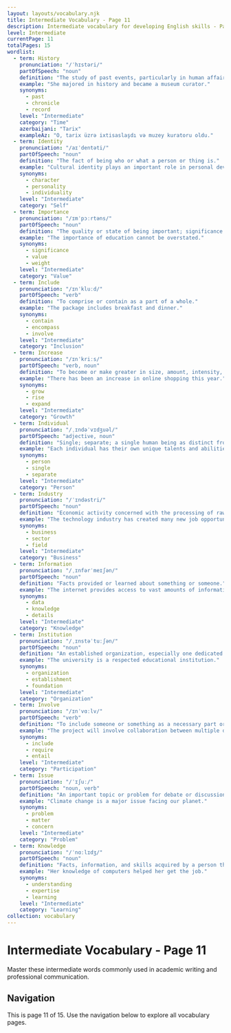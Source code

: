 ```yaml
---
layout: layouts/vocabulary.njk
title: Intermediate Vocabulary - Page 11
description: Intermediate vocabulary for developing English skills - Page 11 of 15
level: Intermediate
currentPage: 11
totalPages: 15
wordlist: 
  - term: History
    pronunciation: "/ˈhɪstəri/"
    partOfSpeech: "noun"
    definition: "The study of past events, particularly in human affairs."
    example: "She majored in history and became a museum curator."
    synonyms: 
      - past
      - chronicle
      - record
    level: "Intermediate"
    category: "Time"
    azerbaijani: "Tarix"
    exampleAz: "O, tarix üzrə ixtisaslaşdı və muzey kuratoru oldu."
  - term: Identity
    pronunciation: "/aɪˈdentəti/"
    partOfSpeech: "noun"
    definition: "The fact of being who or what a person or thing is."
    example: "Cultural identity plays an important role in personal development."
    synonyms: 
      - character
      - personality
      - individuality
    level: "Intermediate"
    category: "Self"
  - term: Importance
    pronunciation: "/ɪmˈpɔːrtəns/"
    partOfSpeech: "noun"
    definition: "The quality or state of being important; significance."
    example: "The importance of education cannot be overstated."
    synonyms: 
      - significance
      - value
      - weight
    level: "Intermediate"
    category: "Value"
  - term: Include
    pronunciation: "/ɪnˈkluːd/"
    partOfSpeech: "verb"
    definition: "To comprise or contain as a part of a whole."
    example: "The package includes breakfast and dinner."
    synonyms: 
      - contain
      - encompass
      - involve
    level: "Intermediate"
    category: "Inclusion"
  - term: Increase
    pronunciation: "/ɪnˈkriːs/"
    partOfSpeech: "verb, noun"
    definition: "To become or make greater in size, amount, intensity, or degree."
    example: "There has been an increase in online shopping this year."
    synonyms: 
      - grow
      - rise
      - expand
    level: "Intermediate"
    category: "Growth"
  - term: Individual
    pronunciation: "/ˌɪndəˈvɪdʒuəl/"
    partOfSpeech: "adjective, noun"
    definition: "Single; separate; a single human being as distinct from a group."
    example: "Each individual has their own unique talents and abilities."
    synonyms: 
      - person
      - single
      - separate
    level: "Intermediate"
    category: "Person"
  - term: Industry
    pronunciation: "/ˈɪndəstri/"
    partOfSpeech: "noun"
    definition: "Economic activity concerned with the processing of raw materials and manufacture of goods."
    example: "The technology industry has created many new job opportunities."
    synonyms: 
      - business
      - sector
      - field
    level: "Intermediate"
    category: "Business"
  - term: Information
    pronunciation: "/ˌɪnfərˈmeɪʃən/"
    partOfSpeech: "noun"
    definition: "Facts provided or learned about something or someone."
    example: "The internet provides access to vast amounts of information."
    synonyms: 
      - data
      - knowledge
      - details
    level: "Intermediate"
    category: "Knowledge"
  - term: Institution
    pronunciation: "/ˌɪnstəˈtuːʃən/"
    partOfSpeech: "noun"
    definition: "An established organization, especially one dedicated to education, public service, or culture."
    example: "The university is a respected educational institution."
    synonyms: 
      - organization
      - establishment
      - foundation
    level: "Intermediate"
    category: "Organization"
  - term: Involve
    pronunciation: "/ɪnˈvɑːlv/"
    partOfSpeech: "verb"
    definition: "To include someone or something as a necessary part or result."
    example: "The project will involve collaboration between multiple departments."
    synonyms: 
      - include
      - require
      - entail
    level: "Intermediate"
    category: "Participation"
  - term: Issue
    pronunciation: "/ˈɪʃuː/"
    partOfSpeech: "noun, verb"
    definition: "An important topic or problem for debate or discussion."
    example: "Climate change is a major issue facing our planet."
    synonyms: 
      - problem
      - matter
      - concern
    level: "Intermediate"
    category: "Problem"
  - term: Knowledge
    pronunciation: "/ˈnɑːlɪdʒ/"
    partOfSpeech: "noun"
    definition: "Facts, information, and skills acquired by a person through experience or education."
    example: "Her knowledge of computers helped her get the job."
    synonyms: 
      - understanding
      - expertise
      - learning
    level: "Intermediate"
    category: "Learning"
collection: vocabulary
---
```


# Intermediate Vocabulary - Page 11

Master these intermediate words commonly used in academic writing and professional communication.

## Navigation
This is page 11 of 15. Use the navigation below to explore all vocabulary pages.